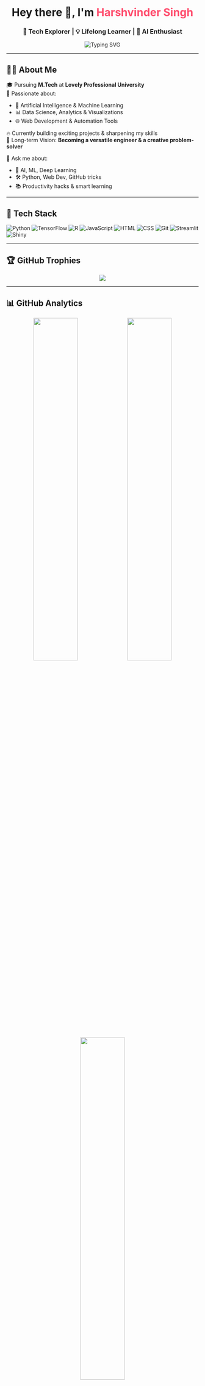 <h1 align="center">Hey there 👋, I'm <span style="color:#ff4d6d;">Harshvinder Singh</span></h1>
<h3 align="center">🚀 Tech Explorer | 💡 Lifelong Learner | 🧠 AI Enthusiast</h3>

<p align="center">
  <img src="https://readme-typing-svg.demolab.com?font=Fira+Code&weight=500&size=24&pause=1000&center=true&vCenter=true&multiline=true&width=700&height=80&lines=⚡+Engineer+in+the+Making;🌐+Full-stack+Developer;🤖+AI+%2B+ML+Explorer;🎯+Focused+on+Growth+%26+Impact" alt="Typing SVG" />
</p>

---

## 👨‍💻 About Me

🎓 Pursuing **M.Tech** at **Lovely Professional University**  
🌱 Passionate about:
- 🤖 Artificial Intelligence & Machine Learning  
- 📊 Data Science, Analytics & Visualizations  
- 🌐 Web Development & Automation Tools  

🔥 Currently building exciting projects & sharpening my skills  
🎯 Long-term Vision: **Becoming a versatile engineer & a creative problem-solver**

💬 Ask me about:
- 📌 AI, ML, Deep Learning
- 🛠️ Python, Web Dev, GitHub tricks
- 📚 Productivity hacks & smart learning

---

## 🧠 Tech Stack

![Python](https://img.shields.io/badge/-Python-181717?style=for-the-badge&logo=python&logoColor=yellow)
![TensorFlow](https://img.shields.io/badge/-TensorFlow-181717?style=for-the-badge&logo=tensorflow&logoColor=orange)
![R](https://img.shields.io/badge/-R-181717?style=for-the-badge&logo=r&logoColor=blue)
![JavaScript](https://img.shields.io/badge/-JavaScript-181717?style=for-the-badge&logo=javascript&logoColor=yellow)
![HTML](https://img.shields.io/badge/-HTML5-181717?style=for-the-badge&logo=html5&logoColor=orange)
![CSS](https://img.shields.io/badge/-CSS3-181717?style=for-the-badge&logo=css3&logoColor=blue)
![Git](https://img.shields.io/badge/-Git-181717?style=for-the-badge&logo=git&logoColor=orange)
![Streamlit](https://img.shields.io/badge/-Streamlit-181717?style=for-the-badge&logo=streamlit&logoColor=red)
![Shiny](https://img.shields.io/badge/-Shiny-181717?style=for-the-badge&logo=RStudio&logoColor=blue)

---

## 🏆 GitHub Trophies

<p align="center">
  <img src="https://github-profile-trophy.vercel.app/?username=HarshvinderSingh&theme=tokyonight&margin-w=15&row=1&column=7" />
</p>

---

## 📊 GitHub Analytics

<p align="center">
  <img src="https://github-readme-stats.vercel.app/api?username=HarshvinderSingh&show_icons=true&theme=tokyonight&hide_border=false&include_all_commits=true&count_private=true" width="48%" />
  <img src="https://streak-stats.demolab.com?user=HarshvinderSingh&theme=tokyonight&hide_border=false" width="48%" />
</p>

<p align="center">
  <img src="https://github-readme-stats.vercel.app/api/top-langs/?username=HarshvinderSingh&layout=compact&theme=tokyonight&hide_border=false" width="48%" />
</p>

---

## 📈 Contribution Heatmap

<p align="center">
  <img src="https://github-readme-activity-graph.vercel.app/graph?username=HarshvinderSingh&theme=tokyo-night&hide_border=false" />
</p>

---

## 🎧 Currently Vibing To

<p align="center">
  <iframe style="border-radius:12px" src="https://open.spotify.com/embed/track/3DQVGC1oRkTx83tD1ztCev?utm_source=generator" width="60%" height="80" frameBorder="0" allowfullscreen="" allow="autoplay; clipboard-write; encrypted-media; fullscreen; picture-in-picture" loading="lazy"></iframe>
</p>

---

## 🕹️ Play a Game (Snake 🐍)

<p align="center">
  <a href="https://harshvindersingh.github.io/snake-game" target="_blank">
    <img src="https://img.shields.io/badge/-Play%20Snake%20Game-%23121011?style=for-the-badge&logo=python&logoColor=green" />
  </a>
</p>

> 🧠 Tip: Host the game on a GitHub repo (or use [this version](https://harshvindersingh.github.io/snake-game)) to personalize it.

---

## 🌐 Let's Connect

<p align="center">
  <a href="https://www.linkedin.com/in/harshvindersingh15122000/" target="_blank">
    <img src="https://img.shields.io/badge/-LinkedIn-%230077B5?style=for-the-badge&logo=linkedin&logoColor=white"/>
  </a>
  <a href="mailto:singh.harshvinder2000@gmail.com">
    <img src="https://img.shields.io/badge/-Gmail-D14836?style=for-the-badge&logo=gmail&logoColor=white"/>
  </a>
</p>

---

<p align="center">
  <img src="https://media.giphy.com/media/qgQUggAC3Pfv687qPC/giphy.gif" width="300">
</p>

<h3 align="center">⚡ Building the future, one line of code at a time ⚡</h3>
